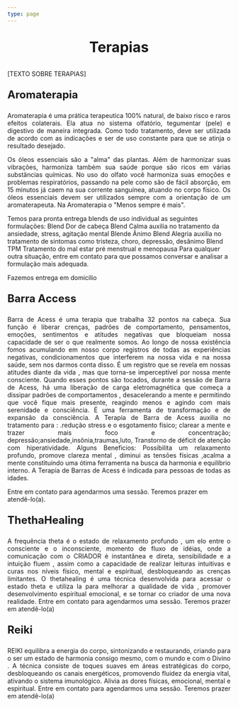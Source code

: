 ```yaml
---
type: page
---
```



<p style=" font-size:24pt; font-weight:bold; text-align:center "> Terapias </p> 


[TEXTO SOBRE TERAPIAS]

<p style=" font-size:18pt; font-weight:bold; "> Aromaterapia </p> 


<p style="text-align:justify"> 
Aromaterapia é uma prática terapeutica 100% natural, de baixo risco e raros efeitos colaterais. Ela atua no sistema olfatório, tegumentar (pele) e digestivo de maneira integrada. Como todo tratamento, deve ser utilizada de acordo com as indicações e ser de uso constante para que se atinja o resultado desejado.
</p>
<p style="text-align:justify">
Os óleos essenciais são a "alma" das plantas. Além de harmonizar suas vibrações, harmoniza também  sua saúde porque são ricos em várias substâncias químicas. No uso do olfato você harmoniza suas emoções e problemas respiratórios, passando na pele como são de fácil absorção, em  15 minutos já caem na sua corrente sanguínea, atuando no corpo físico. Os óleos essenciais devem ser utilizados sempre com a orientação de um aromaterapeuta. Na Aromaterapia o "Menos sempre é mais".
 
Temos para pronta entrega blends de uso individual as seguintes formulações: Blend  Dor de cabeça
Blend Calma auxilia no tratamento da ansiedade, stress, agitação mental
Blende Ânimo
Blend Alegria auxilia no tratamento de sintomas como tristeza, choro, depressão, desânimo
Blend TPM  Tratamento do mal estar pré menstrual e menopausa
Para qualquer outra situação, entre em contato para que possamos conversar e analisar a formulação mais adequada. 

Fazemos entrega em domicilio
</p>

<p style=" font-size:18pt; font-weight:bold;"> Barra Access </p> 

<p style="text-align:justify">
 Barra de Acess é uma terapia que trabalha 32 pontos na cabeça. Sua função  é liberar crenças, padrões de comportamento, pensamentos, emoções, sentimentos e atitudes negativas que bloqueiam nossa capacidade de ser o que realmente somos.
 Ao longo de nossa existência fomos acumulando em nosso corpo registros de todas as experiências negativas, condicionamentos que interferem na nossa vida e na nossa saúde, sem nos darmos conta disso. É um registro que se revela em nossas atitudes diante da vida , mas que torna-se imperceptível por nossa mente consciente.
Quando esses pontos são tocados, durante a sessão de Barra de Acess, há uma liberação de carga eletromagnética que começa a dissipar padrões de comportamentos , desacelerando a  mente e permitindo que você fique mais presente, reagindo menos e agindo com mais serenidade e consciência. É uma ferramenta de transformação e de expansão da consciência.
A Terapia de Barra de Acess  auxilia no tratamento para :
.redução stress e o esgotamento físico; clarear a mente e trazer mais foco e concentração; depressão;ansiedade,insônia,traumas,luto, Transtorno de déficit de atenção com hiperatividade.
Alguns Beneficios:
Possibilita um relaxamento profundo, promove clareza mental , diminui as tensões físicas ,acalma a mente constituindo uma ótima ferramenta na busca da harmonia e equilíbrio interno.
A Terapia de Barras de Acess é indicada para pessoas de todas as idades.

Entre em contato para agendarmos uma sessão. Teremos prazer em atendê-lo(a).
</p>



<p style=" font-size:18pt; font-weight:bold; "> ThethaHealing </p>

<p style="text-align:justify"> A frequência theta é o estado de relaxamento profundo , um elo entre o consciente e o inconsciente,  momento de fluxo de idéias, onde  a comunicação com o CRIADOR é instantânea e direta, sensibilidade e a intuição fluem , assim como a capacidade de realizar leituras intuitivas e curas nos níveis físico, mental e espiritual, desbloqueando as crenças limitantes.  O thetahealing é uma técnica desenvolvida para acessar o estado theta e utiliza la para melhorar a qualidade de vida , promover desenvolvimento espiritual emocional, e se  tornar co criador de uma nova realidade.
 Entre em contato para agendarmos uma sessão. Teremos prazer em atendê-lo(a)
</p>


<p style=" font-size:18pt; font-weight:bold; ">  Reiki </p> 

<p style="text-align:justify">
  REIKI equilibra  a energia do corpo, sintonizando e restaurando, criando para o ser um estado de harmonia consigo mesmo, com o mundo e com o Divino . A técnica consiste de toques suaves em áreas estratégicas do corpo, desbloqueando os canais energéticos, promovendo fluidez da energia vital, ativando o sistema imunológico. Alivia as dores físicas, emocional, mental e espiritual.
 Entre em contato para agendarmos uma sessão. Teremos prazer em atendê-lo(a)
</p> 


 

